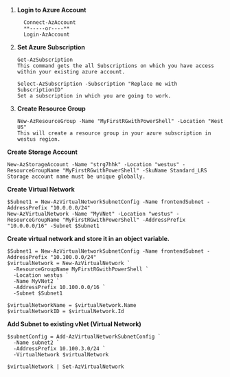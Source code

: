 1. **Login to Azure Account**
  
         Connect-AzAccount
         **-----or----**
         Login-AzAccount
1. **Set Azure Subscription**

       Get-AzSubscription   
       This command gets the all Subscriptions on which you have access within your existing azure account.

       Select-AzSubscription -Subscription "Replace me with SubscriptionID"
       Set a subscription in which you are going to work.
1. **Create Resource Group**

       New-AzResourceGroup -Name "MyFirstRGwithPowerShell" -Location "West US"  
       This will create a resource group in your azure subscription in westus region.
    
**Create Storage Account**

    New-AzStorageAccount -Name "strg7hhk" -Location "westus" -ResourceGroupName "MyFirstRGwithPowerShell" -SkuName Standard_LRS 
    Storage account name must be unique globally.

**Create Virtual Network**

    $Subnet1 = New-AzVirtualNetworkSubnetConfig -Name frontendSubnet -AddressPrefix "10.0.0.0/24"
    New-AzVirtualNetwork -Name "MyVNet" -Location "westus" -ResourceGroupName "MyFirstRGwithPowerShell" -AddressPrefix "10.0.0.0/16" -Subnet $Subnet1

**Create virtual network and store it in an object variable.**

    $Subnet1 = New-AzVirtualNetworkSubnetConfig -Name frontendSubnet -AddressPrefix "10.100.0.0/24"
    $virtualNetwork = New-AzVirtualNetwork `
      -ResourceGroupName MyFirstRGwithPowerShell `
      -Location westus `
      -Name MyVNet2 `
      -AddressPrefix 10.100.0.0/16 `
      -Subnet $Subnet1

    $virtualNetworkName = $virtualNetwork.Name
    $virtualNetworkID = $virtualNetwork.Id

**Add Subnet to existing vNet (Virtual Network)**

    $subnetConfig = Add-AzVirtualNetworkSubnetConfig `
      -Name subnet2 `
      -AddressPrefix 10.100.3.0/24 `
      -VirtualNetwork $virtualNetwork

    $virtualNetwork | Set-AzVirtualNetwork

